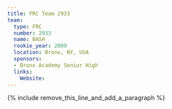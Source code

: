 ```yaml
---
title: FRC Team 2933
team:
  type: FRC
  number: 2933
  name: BASH
  rookie_year: 2009
  location: Bronx, NY, USA
  sponsors:
  - Bronx Academy Senior High
  links:
    Website:
---
```


{% include remove_this_line_and_add_a_paragraph %}